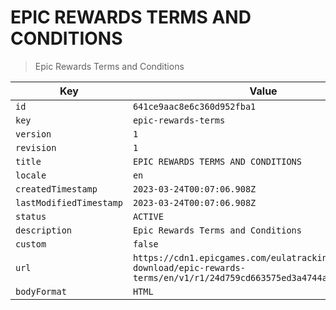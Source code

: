 # EPIC REWARDS TERMS AND CONDITIONS

> Epic Rewards Terms and Conditions

| Key | Value |
| --- | ----- |
| `id` | `641ce9aac8e6c360d952fba1` |
| `key` | `epic-rewards-terms` |
| `version` | `1` |
| `revision` | `1` |
| `title` | `EPIC REWARDS TERMS AND CONDITIONS` |
| `locale` | `en` |
| `createdTimestamp` | `2023-03-24T00:07:06.908Z` |
| `lastModifiedTimestamp` | `2023-03-24T00:07:06.908Z` |
| `status` | `ACTIVE` |
| `description` | `Epic Rewards Terms and Conditions` |
| `custom` | `false` |
| `url` | `https://cdn1.epicgames.com/eulatracking-download/epic-rewards-terms/en/v1/r1/24d759cd663575ed3a4744aae2bb73eb.pdf` |
| `bodyFormat` | `HTML` |
